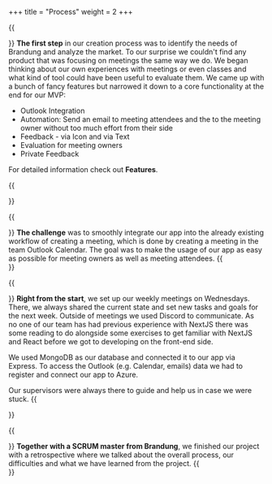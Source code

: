 +++
title = "Process"
weight = 2
+++

{{<section title="How did we start">}}
**The first step** in our creation process was to identify the needs of Brandung and analyze the market. To our surprise we couldn't find any product that was focusing on meetings the same way we do.
We began thinking about our own experiences with meetings or even classes and what kind of tool could have been useful to evaluate them. We came up with a bunch of fancy features but narrowed it down to a core functionality at the end for our MVP:
* Outlook Integration
* Automation: Send an email to meeting attendees and the to the meeting owner without too much effort from their side
* Feedback - via Icon and via Text
* Evaluation for meeting owners
* Private Feedback

For detailed information check out **Features**.

{{</section>}}

{{<section title="Difficulties">}}
**The challenge** was to smoothly integrate our app into the already existing workflow of creating a meeting, which is done by creating a meeting in the team Outlook Calendar. The goal was to make the usage of our app as easy as possible for meeting owners as well as meeting attendees.
{{</section>}}

{{<section title="Development Process">}}
**Right from the start**, we set up our weekly meetings on Wednesdays. There, we always shared the current state and set new tasks and goals for the next week. Outside of meetings we used Discord to communicate.
As no one of our team has had previous experience with NextJS there was some reading to do alongside some exercises to get familiar with NextJS and React before we got to developing on the front-end side. 

We used MongoDB as our database and connected it to our app via Express. To access the Outlook (e.g. Calendar, emails) data we had to register and connect our app to Azure. 

Our supervisors were always there to guide and help us in case we were stuck.
{{</section>}}

{{<section title="Retrospective">}}
**Together with a SCRUM master from Brandung**, we finished our project with a retrospective where we talked about the overall process, our difficulties and what we have learned from the project. 
{{</section>}}